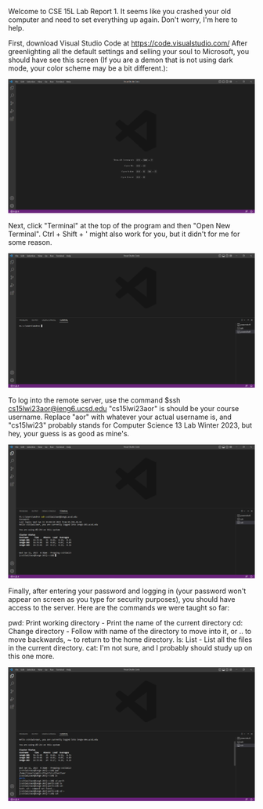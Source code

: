 Welcome to CSE 15L Lab Report 1. It seems like you crashed your old computer and need to set everything up again. Don't worry, I'm here to help.

First, download Visual Studio Code at https://code.visualstudio.com/ After greenlighting all the default settings and selling your soul to Microsoft, you should have see this screen (If you are a demon that is not using dark mode, your color scheme may be a bit different.):

![Image](Lab1sc1.png)

Next, click "Terminal" at the top of the program and then "Open New Terminal". Ctrl + Shift + ' might also work for you, but it didn't for me for some reason. 

![Image](Lab1sc2.png)

To log into the remote server, use the command $ssh cs15lwi23aor@ieng6.ucsd.edu
"cs15lwi23aor" is should be your course username. Replace "aor" with whatever your actual username is, and "cs15lwi23" probably stands for Computer Science 13 Lab Winter 2023, but hey, your guess is as good as mine's. 

![Image](Lab1sc3.png)

Finally, after entering your password and logging in (your password won't appear on screen as you type for security purposes), you should have access to the server. Here are the commands we were taught so far:

pwd: Print working directory - Print the name of the current directory
cd: Change directory - Follow with name of the directory to move into it, or .. to move backwards, ~ to return to the home directory. 
ls: List - List all the files in the current directory.
cat: I'm not sure, and I probably should study up on this one more. 

![Image](Lab1sc4.png)
